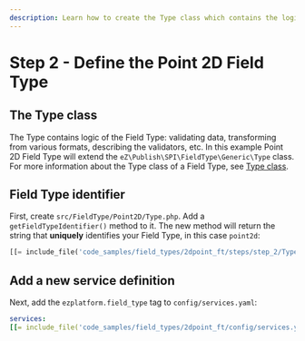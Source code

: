 ```yaml
---
description: Learn how to create the Type class which contains the logic for the Field.
---
```


# Step 2 - Define the Point 2D Field Type

## The Type class

The Type contains logic of the Field Type: validating data, transforming from various formats, describing the validators, etc.
In this example Point 2D Field Type will extend the `eZ\Publish\SPI\FieldType\Generic\Type` class.
For more information about the Type class of a Field Type, see [Type class](../../api/field_type_type_and_value.md#type-class).

## Field Type identifier

First, create `src/FieldType/Point2D/Type.php`.
Add a `getFieldTypeIdentifier()` method to it. The new method will return the string that **uniquely** identifies your Field Type, in this case `point2d`:

```php
[[= include_file('code_samples/field_types/2dpoint_ft/steps/step_2/Type.php') =]]
```

## Add a new service definition

Next, add the `ezplatform.field_type` tag to `config/services.yaml`:

```yaml
services:
[[= include_file('code_samples/field_types/2dpoint_ft/config/services.yaml', 33, 36) =]]
```

